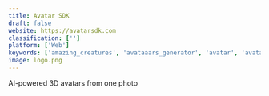 ```yaml
---
title: Avatar SDK
draft: false 
website: https://avatarsdk.com
classification: ['']
platform: ['Web']
keywords: ['amazing_creatures', 'avataaars_generator', 'avatar', 'avatars', 'bottts', 'diversity_avatars', 'emoji_builder', 'faceapp', 'facebook_3d_photos', 'faces', 'gabsee', 'humaaans', 'icotar', 'linkedin_marketing_solutions', 'login_critter', 'my_octocat_by_github', 'myidol', 'twitter_ads', 'ubebot', 'mai_social_avatars']
image: logo.png
---
```

AI-powered 3D avatars from one photo